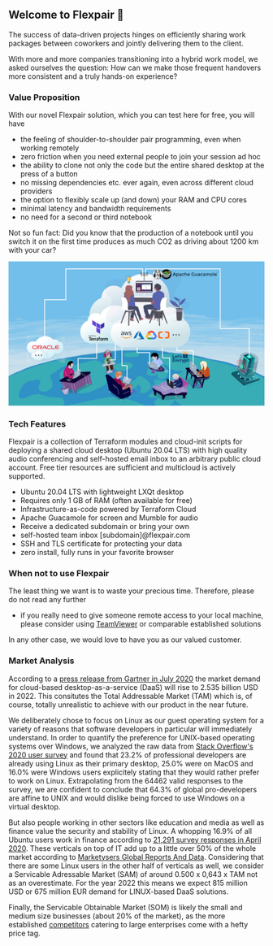 ## Welcome to Flexpair 🤗

The success of data-driven projects hinges on efficiently sharing work packages between coworkers and jointly delivering them to the client.

With more and more companies transitioning into a hybrid work model, we asked ourselves the question: How can we make those frequent handovers more consistent and a truly hands-on experience? 

### Value Proposition

With our novel Flexpair solution, which you can test here for free, you will have
- the feeling of shoulder-to-shoulder pair programming, even when working remotely
- zero friction when you need external people to join your session ad hoc
- the ability to clone not only the code but the entire shared desktop at the press of a button
- no missing dependencies etc. ever again, even across different cloud providers
- the option to flexibly scale up (and down) your RAM and CPU cores
- minimal latency and bandwidth requirements
- no need for a second or third notebook

Not so fun fact: Did you know that the production of a notebook until you switch it on the first time produces as much CO2 as driving about 1200 km with your car?

![](architecture.png)

### Tech Features

Flexpair is a collection of Terraform modules and cloud-init scripts for deploying a shared cloud desktop (Ubuntu 20.04 LTS) with high quality audio conferencing and self-hosted email inbox to an arbitrary public cloud account. Free tier resources are sufficient and multicloud is actively supported.

- Ubuntu 20.04 LTS with lightweight LXQt desktop
- Requires only 1 GB of RAM (often available for free)
- Infrastructure-as-code powered by Terraform Cloud
- Apache Guacamole for screen and Mumble for audio
- Receive a dedicated subdomain or bring your own
- self-hosted team inbox [subdomain]@flexpair.com
- SSH and TLS certificate for protecting your data
- zero install, fully runs in your favorite browser

### When not to use Flexpair

The least thing we want is to waste your precious time. Therefore, please do not read any further

- if you really need to give someone remote access to your local machine, please consider using [TeamViewer](https://www.teamviewer.com/en/) or comparable established solutions

In any other case, we would love to have you as our valued customer.

### Market Analysis

According to a [press release from Gartner in July 2020](https://www.gartner.com/en/newsroom/press-releases/2020-07-23-gartner-forecasts-worldwide-public-cloud-revenue-to-grow-6point3-percent-in-2020) the market demand for cloud-based desktop-as-a-service (DaaS) will rise to 2.535 billion USD in 2022. This consitutes the Total Addressable Market (TAM) which is, of course, totally unrealistic to achieve with our product in the near future.

We deliberately chose to focus on Linux as our guest operating system for a variety of reasons that software developers in particular will immediately understand. In order to quantify the preference for UNIX-based operating systems over Windows, we analyzed the raw data from [Stack Overflow's 2020 user survey](https://insights.stackoverflow.com/survey/2020) and found that 23.2% of professional developers are already using Linux as their primary desktop, 25.0% were on MacOS and 16.0% were Windows users explicitely stating that they would rather prefer to work on Linux. Extrapolating from the 64462 valid responses to the survey, we are confident to conclude that 64.3% of global pro-developers are affine to UNIX and would dislike being forced to use Windows on a virtual desktop.

But also people working in other sectors like education and media as well as finance value the security and stability of Linux. A whopping 16.9% of all Ubuntu users work in finance according to [21,291 survey responses in April 2020](https://ubuntu.com/blog/ubuntu-20-04-survey-results). These verticals on top of IT add up to a little over 50% of the whole market according to [Marketysers Global Reports And Data](https://www.reportsanddata.com/report-detail/desktop-virtualization-market). Considering that there are some Linux users in the other half of verticals as well, we consider a Servicable Adressable Market (SAM) of around 0.500 x 0,643 x TAM not as an overestimate. For the year 2022 this means we expect 815 million USD or 675 million EUR demand for LINUX-based DaaS solutions.

Finally, the Servicable Obtainable Market (SOM) is likely the small and medium size businesses (about 20% of the market), as the more established [competitors](https://www.g2.com/products/shells-com/competitors/alternatives) catering to large enterprises come with a hefty price tag.

